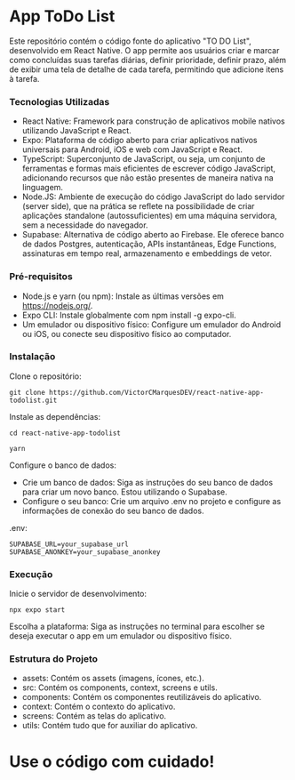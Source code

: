 
# App ToDo List

Este repositório contém o código fonte do aplicativo "TO DO List", desenvolvido em React Native. O app permite aos usuários criar e marcar como concluídas suas tarefas diárias, definir prioridade, definir prazo, além de exibir uma tela de detalhe de cada tarefa, permitindo que adicione itens à tarefa.

### Tecnologias Utilizadas

* React Native: Framework para construção de aplicativos mobile nativos utilizando JavaScript e React.
* Expo: Plataforma de código aberto para criar aplicativos nativos universais para Android, iOS e web com JavaScript e React.
* TypeScript: Superconjunto de JavaScript, ou seja, um conjunto de ferramentas e formas mais eficientes de escrever código JavaScript, adicionando recursos que não estão presentes de maneira nativa na linguagem.
* Node.JS: Ambiente de execução do código JavaScript do lado servidor (server side), que na prática se reflete na possibilidade de criar aplicações standalone (autossuficientes) em uma máquina servidora, sem a necessidade do navegador.
* Supabase: Alternativa de código aberto ao Firebase. Ele oferece banco de dados Postgres, autenticação, APIs instantâneas, Edge Functions, assinaturas em tempo real, armazenamento e embeddings de vetor.

### Pré-requisitos
* Node.js e yarn (ou npm): Instale as últimas versões em https://nodejs.org/.
* Expo CLI: Instale globalmente com npm install -g expo-cli.
* Um emulador ou dispositivo físico: Configure um emulador do Android ou iOS, ou conecte seu dispositivo físico ao computador.

### Instalação
Clone o repositório:
```
git clone https://github.com/VictorCMarquesDEV/react-native-app-todolist.git
```


Instale as dependências:
```
cd react-native-app-todolist
```
```
yarn
```

Configure o banco de dados:
* Crie um banco de dados: Siga as instruções do seu banco de dados para criar um novo banco. Estou utilizando o Supabase.
* Configure o seu banco: Crie um arquivo .env no projeto e configure as informações de conexão do seu banco de dados.

.env:

```
SUPABASE_URL=your_supabase_url
SUPABASE_ANONKEY=your_supabase_anonkey
```


### Execução
Inicie o servidor de desenvolvimento:
```
npx expo start
```

Escolha a plataforma: Siga as instruções no terminal para escolher se deseja executar o app em um emulador ou dispositivo físico.

### Estrutura do Projeto
* assets: Contém os assets (imagens, ícones, etc.).
* src: Contém os components, context, screens e utils.
* components: Contém os componentes reutilizáveis do aplicativo.
* context: Contém o contexto do aplicativo.
* screens: Contém as telas do aplicativo.
* utils: Contém tudo que for auxiliar do aplicativo.

# Use o código com cuidado!
